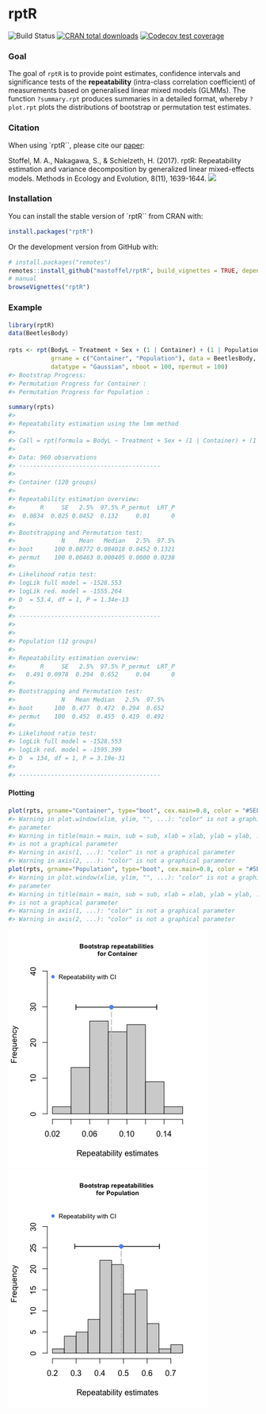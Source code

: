 <!-- README.md is generated from README.Rmd. Please edit that file -->

# rptR

![Build Status](https://travis-ci.org/mastoffel/rptR.svg?branch=master)
[![CRAN total
downloads](http://cranlogs.r-pkg.org/badges/grand-total/rptR?color=blue)](https://cran.r-project.org/package=rptR)
[![Codecov test
coverage](https://codecov.io/gh/mastoffel/rptR/branch/master/graph/badge.svg)](https://codecov.io/gh/mastoffel/rptR?branch=master)

### Goal

The goal of `rptR` is to provide point estimates, confidence intervals
and significance tests of the **repeatability** (intra-class correlation
coefficient) of measurements based on generalised linear mixed models
(GLMMs). The function `?summary.rpt` produces summaries in a detailed
format, whereby `?plot.rpt` plots the distributions of bootstrap or
permutation test estimates.

### Citation

When using \`rptR\`\`, please cite our
[paper](https://besjournals.onlinelibrary.wiley.com/doi/10.1111/2041-210X.12797):

Stoffel, M. A., Nakagawa, S., & Schielzeth, H. (2017). rptR:
Repeatability estimation and variance decomposition by generalized
linear mixed-effects models. Methods in Ecology and Evolution, 8(11),
1639-1644.
[![](https://img.shields.io/badge/doi-https://doi.org/10.1111/2041--210X.12797-green.svg)](https://doi.org/https://doi.org/10.1111/2041-210X.12797)

### Installation

You can install the stable version of \`rptR\`\` from CRAN with:

``` r
install.packages("rptR")
```

Or the development version from GitHub with:

``` r
# install.packages("remotes")
remotes::install_github("mastoffel/rptR", build_vignettes = TRUE, dependencies = TRUE) 
# manual
browseVignettes("rptR")
```

### Example

``` r
library(rptR)
data(BeetlesBody)

rpts <- rpt(BodyL ~ Treatment + Sex + (1 | Container) + (1 | Population), 
            grname = c("Container", "Population"), data = BeetlesBody, 
            datatype = "Gaussian", nboot = 100, npermut = 100)
#> Bootstrap Progress:
#> Permutation Progress for Container :
#> Permutation Progress for Population :
```

``` r
summary(rpts)
#> 
#> Repeatability estimation using the lmm method
#> 
#> Call = rpt(formula = BodyL ~ Treatment + Sex + (1 | Container) + (1 | Population), grname = c("Container", "Population"), data = BeetlesBody, datatype = "Gaussian", nboot = 100, npermut = 100)
#> 
#> Data: 960 observations
#> ----------------------------------------
#> 
#> Container (120 groups)
#> 
#> Repeatability estimation overview: 
#>       R     SE   2.5%  97.5% P_permut  LRT_P
#>  0.0834  0.025 0.0452  0.132     0.01      0
#> 
#> Bootstrapping and Permutation test: 
#>             N    Mean   Median   2.5%  97.5%
#> boot      100 0.08772 0.084018 0.0452 0.1321
#> permut    100 0.00463 0.000405 0.0000 0.0238
#> 
#> Likelihood ratio test: 
#> logLik full model = -1528.553
#> logLik red. model = -1555.264
#> D  = 53.4, df = 1, P = 1.34e-13
#> 
#> ----------------------------------------
#> 
#> 
#> Population (12 groups)
#> 
#> Repeatability estimation overview: 
#>       R     SE   2.5%  97.5% P_permut  LRT_P
#>   0.491 0.0978  0.294  0.652     0.04      0
#> 
#> Bootstrapping and Permutation test: 
#>             N   Mean Median   2.5%  97.5%
#> boot      100  0.477  0.472  0.294  0.652
#> permut    100  0.452  0.455  0.419  0.492
#> 
#> Likelihood ratio test: 
#> logLik full model = -1528.553
#> logLik red. model = -1595.399
#> D  = 134, df = 1, P = 3.19e-31
#> 
#> ----------------------------------------
```

#### Plotting

``` r
plot(rpts, grname="Container", type="boot", cex.main=0.8, color = "#5E81AC")
#> Warning in plot.window(xlim, ylim, "", ...): "color" is not a graphical
#> parameter
#> Warning in title(main = main, sub = sub, xlab = xlab, ylab = ylab, ...): "color"
#> is not a graphical parameter
#> Warning in axis(1, ...): "color" is not a graphical parameter
#> Warning in axis(2, ...): "color" is not a graphical parameter
plot(rpts, grname="Population", type="boot", cex.main=0.8, color = "#5E81AC")
#> Warning in plot.window(xlim, ylim, "", ...): "color" is not a graphical
#> parameter
#> Warning in title(main = main, sub = sub, xlab = xlab, ylab = ylab, ...): "color"
#> is not a graphical parameter
#> Warning in axis(1, ...): "color" is not a graphical parameter
#> Warning in axis(2, ...): "color" is not a graphical parameter
```

![](README-gaussian-1.png)![](README-gaussian-2.png)
